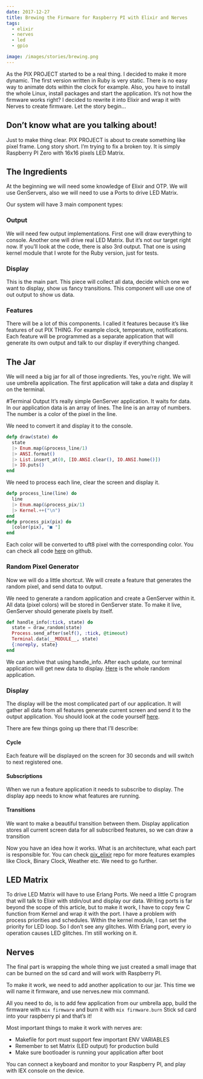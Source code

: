 ```yaml
---
date: 2017-12-27
title: Brewing the Firmware for Raspberry PI with Elixir and Nerves
tags:
  - elixir
  - nerves
  - led
  - gpio

image: /images/stories/brewing.png
---
```


As the PIX PROJECT started to be a real thing. I decided to make it more dynamic. The first version written in Ruby is very static. There is no easy way to animate dots within the clock for example. Also, you have to install the whole Linux, install packages and start the application. It’s not how the firmware works right? I decided to rewrite it into Elixir and wrap it with Nerves to create firmware. Let the story begin…

## Don’t know what are you talking about!

Just to make thing clear. PIX PROJECT is about to create something like pixel frame. Long story short. I’m trying to fix a broken toy. It is simply Raspberry PI Zero with 16x16 pixels LED Matrix.

## The Ingredients

At the beginning we will need some knowledge of Elixir and OTP. We will use GenServers, also we will need to use a Ports to drive LED Matrix.

Our system will have 3 main component types:

### Output

We will need few output implementations. First one will draw everything to console. Another one will drive real LED Matrix. But it’s not our target right now. If you’ll look at the code, there is also 3rd output. That one is using kernel module that I wrote for the Ruby version, just for tests.

### Display

This is the main part. This piece will collect all data, decide which one we want to display, show us fancy transitions. This component will use one of out output to show us data.

### Features

There will be a lot of this components. I called it features because it’s like features of out PIX THING. For example clock, temperature, notifications. Each feature will be programmed as a separate application that will generate its own output and talk to our display if everything changed.

## The Jar

We will need a big jar for all of those ingredients. Yes, you’re right. We will use umbrella application. The first application will take a data and display it on the terminal.

#Terminal Output
It’s really simple GenServer application. It waits for data. In our application data is an array of lines. The line is an array of numbers. The number is a color of the pixel in the line.

We need to convert it and display it to the console.

```elixir
defp draw(state) do
  state
  |> Enum.map(&process_line/1)
  |> ANSI.format()
  |> List.insert_at(0, [IO.ANSI.clear(), IO.ANSI.home()])
  |> IO.puts()
end
```

We need to process each line, clear the screen and display it.

```elixir
defp process_line(line) do
  line
  |> Enum.map(&process_pix/1)
  |> Kernel.++("\n")
end
defp process_pix(pix) do
  [color(pix), "■ "]
end
```

Each color will be converted to uft8 pixel with the corresponding color. You can check all code [here](https://github.com/fazibear/pix_elixir/blob/master/apps/terminal/lib/terminal.ex) on github.

### Random Pixel Generator

Now we will do a little shortcut. We will create a feature that generates the random pixel, and send data to output.

We need to generate a random application and create a GenServer within it. All data (pixel colors) will be stored in GenServer state. To make it live, GenServer should generate pixels by itself.

```elixir
def handle_info(:tick, state) do
  state = draw_random(state)
  Process.send_after(self(), :tick, @timeout)
  Terminal.data(__MODULE__, state)
  {:noreply, state}
end
```

We can archive that using handle_info. After each update, our terminal application will get new data to display. [Here](https://github.com/fazibear/pix_elixir/tree/master/apps/random) is the whole random application.

### Display

The display will be the most complicated part of our application. It will gather all data from all features generate current screen and send it to the output application. You should look at the code yourself [here](https://github.com/fazibear/pix_elixir/tree/master/apps/display/lib).

There are few things going up there that I’ll describe:

#### Cycle

Each feature will be displayed on the screen for 30 seconds and will switch to next registered one.

#### Subscriptions

When we run a feature application it needs to subscribe to display. The display app needs to know what features are running.

#### Transitions

We want to make a beautiful transition between them. Display application stores all current screen data for all subscribed features, so we can draw a transition

Now you have an idea how it works. What is an architecture, what each part is responsible for. You can check [pix_elixir](https://github.com/fazibear/pix_elixir) repo for more features examples like Clock, Binary Clock, Weather etc. We need to go further.

## LED Matrix

To drive LED Matrix will have to use Erlang Ports. We need a little C program that will talk to Elixir with stdin/out and display our data. Writing ports is far beyond the scope of this article, but to make it work, I have to copy few C function from Kernel and wrap it with the port.
I have a problem with process priorities and schedules. Within the kernel module, I can set the priority for LED loop. So I don’t see any glitches. With Erlang port, every io operation causes LED glitches. I’m still working on it.

## Nerves

The final part is wrapping the whole thing we just created a small image that can be burned on the sd card and will work with Raspberry PI.

To make it work, we need to add another application to our jar. This time we will name it firmware, and use nerves.new mix command.

All you need to do, is to add few application from our umbrella app, build the firmware with `mix firmware` and burn it with `mix firmware.burn` Stick sd card into your raspberry pi and that’s it!

Most important things to make it work with nerves are:

- Makefile for port must support few important ENV VARIABLES
- Remember to set Matrix (LED output) for production build
- Make sure bootloader is running your application after boot

You can connect a keyboard and monitor to your Raspberry PI, and play with IEX console on the device.
